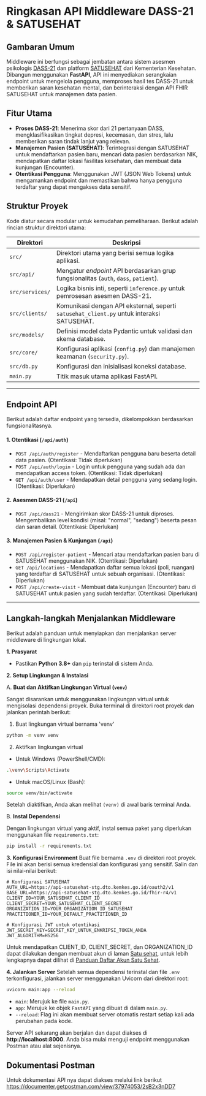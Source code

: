 # Ringkasan API Middleware DASS-21 & SATUSEHAT

## Gambaran Umum
Middleware ini berfungsi sebagai jembatan antara sistem asesmen psikologis [DASS-21](https://github.com/shluf/dass21-be) dan platform [SATUSEHAT](https://satusehat.kemkes.go.id/platform/docs/id/playbook/) dari Kementerian Kesehatan. Dibangun menggunakan **FastAPI**, API ini menyediakan serangkaian endpoint untuk mengelola pengguna, memproses hasil tes DASS-21 untuk memberikan saran kesehatan mental, dan berinteraksi dengan API FHIR SATUSEHAT untuk manajemen data pasien.

## Fitur Utama
*   **Proses DASS-21**: Menerima skor dari 21 pertanyaan DASS, mengklasifikasikan tingkat depresi, kecemasan, dan stres, lalu memberikan saran tindak lanjut yang relevan.
*   **Manajemen Pasien (SATUSEHAT)**: Terintegrasi dengan SATUSEHAT untuk mendaftarkan pasien baru, mencari data pasien berdasarkan NIK, mendapatkan daftar lokasi fasilitas kesehatan, dan membuat data kunjungan (Encounter).
*   **Otentikasi Pengguna**: Menggunakan JWT (JSON Web Tokens) untuk mengamankan endpoint dan memastikan bahwa hanya pengguna terdaftar yang dapat mengakses data sensitif.

## Struktur Proyek
Kode diatur secara modular untuk kemudahan pemeliharaan. Berikut adalah rincian struktur direktori utama:

| Direktori        | Deskripsi                                                                                  |
|------------------|--------------------------------------------------------------------------------------------|
| `src/`           | Direktori utama yang berisi semua logika aplikasi.                                         |
| `src/api/`       | Mengatur *endpoint* API berdasarkan grup fungsionalitas (`auth`, `dass`, `patient`).       |
| `src/services/`  | Logika bisnis inti, seperti `inference.py` untuk pemrosesan asesmen DASS-21.               |
| `src/clients/`   | Komunikasi dengan API eksternal, seperti `satusehat_client.py` untuk interaksi SATUSEHAT. |
| `src/models/`    | Definisi model data Pydantic untuk validasi dan skema database.                            |
| `src/core/`      | Konfigurasi aplikasi (`config.py`) dan manajemen keamanan (`security.py`).                 |
| `src/db.py`      | Konfigurasi dan inisialisasi koneksi database.                                             |
| `main.py`        | Titik masuk utama aplikasi FastAPI.                                                        |

---

## Endpoint API

Berikut adalah daftar endpoint yang tersedia, dikelompokkan berdasarkan fungsionalitasnya.

#### 1. Otentikasi (`/api/auth`)
*   `POST /api/auth/register` - Mendaftarkan pengguna baru beserta detail data pasien. (Otentikasi: Tidak diperlukan)
*   `POST /api/auth/login` - Login untuk pengguna yang sudah ada dan mendapatkan access token. (Otentikasi: Tidak diperlukan)
*   `GET /api/auth/user` - Mendapatkan detail pengguna yang sedang login. (Otentikasi: Diperlukan)

#### 2. Asesmen DASS-21 (`/api`)
*   `POST /api/dass21` - Mengirimkan skor DASS-21 untuk diproses. Mengembalikan level kondisi (misal: "normal", "sedang") beserta pesan dan saran detail. (Otentikasi: Diperlukan)

#### 3. Manajemen Pasien & Kunjungan (`/api`)
*   `POST /api/register-patient` - Mencari atau mendaftarkan pasien baru di SATUSEHAT menggunakan NIK. (Otentikasi: Diperlukan)
*   `GET /api/locations` - Mendapatkan daftar semua lokasi (poli, ruangan) yang terdaftar di SATUSEHAT untuk sebuah organisasi. (Otentikasi: Diperlukan)
*   `POST /api/create-visit` - Membuat data kunjungan (Encounter) baru di SATUSEHAT untuk pasien yang sudah terdaftar. (Otentikasi: Diperlukan)

---

## Langkah-langkah Menjalankan Middleware

Berikut adalah panduan untuk menyiapkan dan menjalankan server middleware di lingkungan lokal.

**1. Prasyarat**
*   Pastikan **Python 3.8+** dan `pip` terinstal di sistem Anda.

**2. Setup Lingkungan & Instalasi**

   A. **Buat dan Aktifkan Lingkungan Virtual (`venv`)**
   
   Sangat disarankan untuk menggunakan lingkungan virtual untuk mengisolasi dependensi proyek. Buka terminal di direktori root proyek dan jalankan perintah berikut:

   1. Buat lingkungan virtual bernama 'venv'
   ```bash
   python -m venv venv
   ```

   2. Aktifkan lingkungan virtual
   - Untuk Windows (PowerShell/CMD):
   ```bash
   .\venv\Scripts\Activate
   ```
   
   - Untuk macOS/Linux (Bash):
   ```bash
   source venv/bin/activate
   ```
   Setelah diaktifkan, Anda akan melihat `(venv)` di awal baris terminal Anda.

   B. **Instal Dependensi**
   
   Dengan lingkungan virtual yang aktif, instal semua paket yang diperlukan menggunakan file `requirements.txt`:
   ```bash
   pip install -r requirements.txt
   ```

**3. Konfigurasi Environment**
   Buat file bernama `.env` di direktori root proyek. File ini akan berisi semua kredensial dan konfigurasi yang sensitif. Salin dan isi nilai-nilai berikut:

   ```env
   # Konfigurasi SATUSEHAT
   AUTH_URL=https://api-satusehat-stg.dto.kemkes.go.id/oauth2/v1
   BASE_URL=https://api-satusehat-stg.dto.kemkes.go.id/fhir-r4/v1
   CLIENT_ID=YOUR_SATUSEHAT_CLIENT_ID
   CLIENT_SECRET=YOUR_SATUSEHAT_CLIENT_SECRET
   ORGANIZATION_ID=YOUR_ORGANIZATION_ID_SATUSEHAT
   PRACTITIONER_ID=YOUR_DEFAULT_PRACTITIONER_ID

   # Konfigurasi JWT untuk otentikasi
   JWT_SECRET_KEY=SECRET_KEY_UNTUK_ENKRIPSI_TOKEN_ANDA
   JWT_ALGORITHM=HS256
   ```
   Untuk mendapatkan CLIENT_ID, CLIENT_SECRET, dan ORGANIZATION_ID dapat dilakukan dengan membuat akun di laman [Satu sehat](https://satusehat.kemkes.go.id/platform/login), untuk lebih lengkapnya dapat dilihat di [Panduan Daftar Akun Satu Sehat](https://satusehat.kemkes.go.id/platform/docs/id/registration-guide/registration/#registration). 

**4. Jalankan Server**
   Setelah semua dependensi terinstal dan file `.env` terkonfigurasi, jalankan server menggunakan Uvicorn dari direktori root:
   ```bash
   uvicorn main:app --reload
   ```
*   `main`: Merujuk ke file `main.py`.
*   `app`: Merujuk ke objek `FastAPI` yang dibuat di dalam `main.py`.
*   `--reload`: Flag ini akan membuat server otomatis restart setiap kali ada perubahan pada kode.

Server API sekarang akan berjalan dan dapat diakses di **http://localhost:8000**. Anda bisa mulai menguji endpoint menggunakan Postman atau alat sejenisnya. 

## Dokumentasi Postman
   Untuk dokumentasi API nya dapat diakses melalui link berikut https://documenter.getpostman.com/view/37974053/2sB2x3nDD7